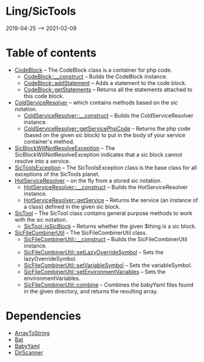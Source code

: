 Ling/SicTools
================
2019-04-25 --> 2021-02-09




Table of contents
===========

- [CodeBlock](https://github.com/lingtalfi/SicTools/blob/master/doc/api/Ling/SicTools/CodeBlock/CodeBlock.md) &ndash; The CodeBlock class is a container for php code.
    - [CodeBlock::__construct](https://github.com/lingtalfi/SicTools/blob/master/doc/api/Ling/SicTools/CodeBlock/CodeBlock/__construct.md) &ndash; Builds the CodeBlock instance.
    - [CodeBlock::addStatement](https://github.com/lingtalfi/SicTools/blob/master/doc/api/Ling/SicTools/CodeBlock/CodeBlock/addStatement.md) &ndash; Adds a statement to the code block.
    - [CodeBlock::getStatements](https://github.com/lingtalfi/SicTools/blob/master/doc/api/Ling/SicTools/CodeBlock/CodeBlock/getStatements.md) &ndash; Returns all the statements attached to this code block.
- [ColdServiceResolver](https://github.com/lingtalfi/SicTools/blob/master/doc/api/Ling/SicTools/ColdServiceResolver.md) &ndash; which contains methods based on the sic notation.
    - [ColdServiceResolver::__construct](https://github.com/lingtalfi/SicTools/blob/master/doc/api/Ling/SicTools/ColdServiceResolver/__construct.md) &ndash; Builds the ColdServiceResolver instance.
    - [ColdServiceResolver::getServicePhpCode](https://github.com/lingtalfi/SicTools/blob/master/doc/api/Ling/SicTools/ColdServiceResolver/getServicePhpCode.md) &ndash; Returns the php code (based on the given sic block) to put in the body of your service container's method.
- [SicBlockWillNotResolveException](https://github.com/lingtalfi/SicTools/blob/master/doc/api/Ling/SicTools/Exception/SicBlockWillNotResolveException.md) &ndash; The SicBlockWillNotResolveException indicates that a sic block cannot resolve into a service.
- [SicToolsException](https://github.com/lingtalfi/SicTools/blob/master/doc/api/Ling/SicTools/Exception/SicToolsException.md) &ndash; The SicToolsException class is the base class for all exceptions of the SicTools planet.
- [HotServiceResolver](https://github.com/lingtalfi/SicTools/blob/master/doc/api/Ling/SicTools/HotServiceResolver.md) &ndash; on the fly from a stored sic notation.
    - [HotServiceResolver::__construct](https://github.com/lingtalfi/SicTools/blob/master/doc/api/Ling/SicTools/HotServiceResolver/__construct.md) &ndash; Builds the HotServiceResolver instance.
    - [HotServiceResolver::getService](https://github.com/lingtalfi/SicTools/blob/master/doc/api/Ling/SicTools/HotServiceResolver/getService.md) &ndash; Returns the service (an instance of a class) defined in the given sic block.
- [SicTool](https://github.com/lingtalfi/SicTools/blob/master/doc/api/Ling/SicTools/SicTool.md) &ndash; The SicTool class contains general purpose methods to work with the sic notation.
    - [SicTool::isSicBlock](https://github.com/lingtalfi/SicTools/blob/master/doc/api/Ling/SicTools/SicTool/isSicBlock.md) &ndash; Returns whether the given $thing is a sic block.
- [SicFileCombinerUtil](https://github.com/lingtalfi/SicTools/blob/master/doc/api/Ling/SicTools/Util/SicFileCombinerUtil.md) &ndash; The SicFileCombinerUtil class.
    - [SicFileCombinerUtil::__construct](https://github.com/lingtalfi/SicTools/blob/master/doc/api/Ling/SicTools/Util/SicFileCombinerUtil/__construct.md) &ndash; Builds the SicFileCombinerUtil instance.
    - [SicFileCombinerUtil::setLazyOverrideSymbol](https://github.com/lingtalfi/SicTools/blob/master/doc/api/Ling/SicTools/Util/SicFileCombinerUtil/setLazyOverrideSymbol.md) &ndash; Sets the lazyOverrideSymbol.
    - [SicFileCombinerUtil::setVariableSymbol](https://github.com/lingtalfi/SicTools/blob/master/doc/api/Ling/SicTools/Util/SicFileCombinerUtil/setVariableSymbol.md) &ndash; Sets the variableSymbol.
    - [SicFileCombinerUtil::setEnvironmentVariables](https://github.com/lingtalfi/SicTools/blob/master/doc/api/Ling/SicTools/Util/SicFileCombinerUtil/setEnvironmentVariables.md) &ndash; Sets the environmentVariables.
    - [SicFileCombinerUtil::combine](https://github.com/lingtalfi/SicTools/blob/master/doc/api/Ling/SicTools/Util/SicFileCombinerUtil/combine.md) &ndash; Combines the babyYaml files found in the given directory, and returns the resulting array.


Dependencies
============
- [ArrayToString](https://github.com/lingtalfi/ArrayToString)
- [Bat](https://github.com/lingtalfi/Bat)
- [BabyYaml](https://github.com/lingtalfi/BabyYaml)
- [DirScanner](https://github.com/lingtalfi/DirScanner)



